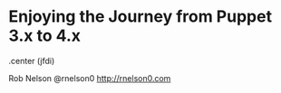 <!SLIDE center subsection>
# Enjoying the Journey from Puppet 3.x to 4.x
.center (jfdi)

<!SLIDE center>
Rob Nelson
@rnelson0
http://rnelson0.com
